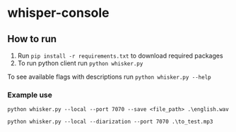 # whisper-console

## How to run
1. Run `pip install -r requirements.txt` to download required packages
2. To run python client run `python whisker.py`

To see available flags with descriptions run `python whisker.py --help`


### Example use
`python whisker.py --local --port 7070 --save <file_path> .\english.wav`

`python whisker.py --local --diarization --port 7070 .\to_test.mp3`
